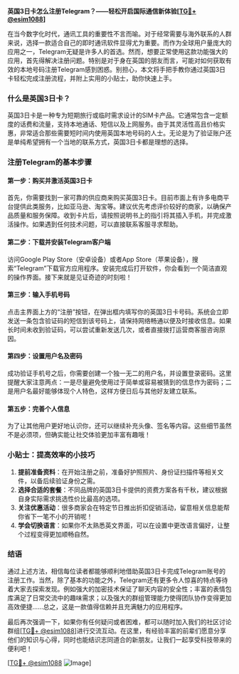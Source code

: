 **英国3日卡怎么注册Telegram？——轻松开启国际通信新体验[[TG💪+ @esim1088](https://t.me/s/esim1088)]**

在当今数字化时代，通讯工具的重要性不言而喻。对于经常需要与海外联系的人群来说，选择一款适合自己的即时通讯软件显得尤为重要。而作为全球用户量庞大的应用之一，Telegram无疑是许多人的首选。然而，想要正常使用这款功能强大的应用，首先得解决注册问题。特别是对于身在英国的朋友而言，可能对如何获取有效的本地号码注册Telegram感到困惑。别担心，本文将手把手教你通过英国3日卡轻松完成注册流程，并附上实用的小贴士，助你快速上手。

### 什么是英国3日卡？

英国3日卡是一种专为短期旅行或临时需求设计的SIM卡产品。它通常包含一定额度的话费和流量，支持本地通话、短信以及上网服务。由于其灵活性高且价格实惠，非常适合那些需要短时间内使用英国本地号码的人士。无论是为了验证账户还是单纯希望拥有一个当地的联系方式，英国3日卡都是理想的选择。

### 注册Telegram的基本步骤

#### 第一步：购买并激活英国3日卡
首先，你需要找到一家可靠的供应商来购买英国3日卡。目前市面上有许多电商平台提供此类服务，比如亚马逊、淘宝等。建议优先考虑评价较好的商家，以确保产品质量和服务保障。收到卡片后，请按照说明书上的指引将其插入手机，并完成激活操作。如果遇到任何技术问题，可以直接联系客服寻求帮助。

#### 第二步：下载并安装Telegram客户端
访问Google Play Store（安卓设备）或者App Store（苹果设备），搜索“Telegram”下载官方应用程序。安装完成后打开软件，你会看到一个简洁直观的操作界面。接下来就是见证奇迹的时刻啦！

#### 第三步：输入手机号码
点击主界面上方的“注册”按钮，在弹出框内填写你的英国3日卡号码。系统会立即发送一条包含验证码的短信到该号码上，请保持网络畅通以便及时接收信息。如果长时间未收到验证码，可以尝试重新发送几次，或者直接拨打运营商客服咨询原因。

#### 第四步：设置用户名及密码
成功验证手机号之后，你需要创建一个独一无二的用户名，并设置登录密码。这里提醒大家注意两点：一是尽量避免使用过于简单或容易被猜到的信息作为密码；二是用户名最好能够体现个人特色，这样方便日后与其他好友建立联系。

#### 第五步：完善个人信息
为了让其他用户更好地认识你，还可以继续补充头像、签名等内容。这些细节虽然不是必须项，但确实能让社交体验更加丰富有趣哦！

### 小贴士：提高效率的小技巧

1. **提前准备资料**：在开始注册之前，准备好护照照片、身份证扫描件等相关文件，以备后续验证身份之需。
2. **选择合适的套餐**：不同品牌的英国3日卡提供的资费方案各有千秋，建议根据自身实际需求挑选性价比最高的选项。
3. **关注优惠活动**：很多商家会在特定节日推出折扣促销活动，留意相关信息能帮你省下一笔不小的开销呢！
4. **学会切换语言**：如果你不太熟悉英文界面，可以在设置中更改语言偏好，让整个过程变得更加顺畅自然。

### 结语

通过上述方法，相信每位读者都能够顺利地借助英国3日卡完成Telegram账号的注册工作。当然，除了基本的功能之外，Telegram还有更多令人惊喜的特点等待着大家去探索发现。例如强大的加密技术保证了聊天内容的安全性；丰富的表情包库满足了日常交流中的趣味需求；以及强大的群组管理能力使得团队协作变得更加高效便捷……总之，这是一款值得信赖并且充满魅力的应用程序。

最后再次强调一下，如果你有任何疑问或者困难，都可以随时加入我们的社区讨论群组[[TG💪+ @esim1088](https://t.me/s/esim1088)]进行交流互动。在这里，有经验丰富的前辈们愿意分享他们的知识与心得，同时也能结识志同道合的新朋友。让我们一起享受科技带来的便利吧！

[[TG💪+ @esim1088](https://t.me/s/esim1088) ![Image](https://i.postimg.cc/4NQfJmqS/Snipaste-2025-05-13-00-14-12.png)]